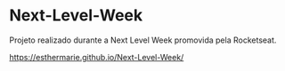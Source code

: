 # Next-Level-Week
Projeto realizado durante a Next Level Week promovida pela Rocketseat.

https://esthermarie.github.io/Next-Level-Week/

